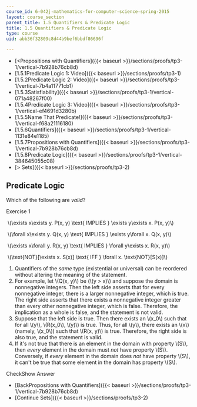 ```yaml
---
course_id: 6-042j-mathematics-for-computer-science-spring-2015
layout: course_section
parent_title: 1.5 Quantifiers & Predicate Logic
title: 1.5 Quantifiers & Predicate Logic
type: course
uid: abb36f32809c8d44b9bef6bbdf86696f

---
```


*   [<Propositions with Quantifiers]({{< baseurl >}}/sections/proofs/tp3-1/vertical-7b928b76cb8d)
*   [1.5.1Predicate Logic 1: Video]({{< baseurl >}}/sections/proofs/tp3-1)
*   [1.5.2Predicate Logic 2: Video]({{< baseurl >}}/sections/proofs/tp3-1/vertical-7b4a11771cb1)
*   [1.5.3Satisfiability]({{< baseurl >}}/sections/proofs/tp3-1/vertical-071a48267f00)
*   [1.5.4Predicate Logic 3: Video]({{< baseurl >}}/sections/proofs/tp3-1/vertical-ef4691d3280b)
*   [1.5.5Name That Predicate!]({{< baseurl >}}/sections/proofs/tp3-1/vertical-f68a21116180)
*   [1.5.6Quantifiers]({{< baseurl >}}/sections/proofs/tp3-1/vertical-1131e84e1185)
*   [1.5.7Propositions with Quantifiers]({{< baseurl >}}/sections/proofs/tp3-1/vertical-7b928b76cb8d)
*   [1.5.8Predicate Logic]({{< baseurl >}}/sections/proofs/tp3-1/vertical-384645055c08)
*   [\> Sets]({{< baseurl >}}/sections/proofs/tp3-2)

Predicate Logic
---------------

  

Which of the following are _valid_?

Exercise 1

&nbsp;\\(\\exists x\\exists y. P(x, y) \\text{ IMPLIES } \\exists y\\exists x. P(x, y)\\)&nbsp;

&nbsp;\\(\\forall x\\exists y. Q(x, y) \\text{ IMPLIES } \\exists y\\forall x. Q(x, y)\\)&nbsp;

&nbsp;\\(\\exists x\\forall y. R(x, y) \\text{ IMPLIES } \\forall y\\exists x. R(x, y)\\)&nbsp;

&nbsp;\\(\\text{NOT}\[\\exists x. S(x)\] \\text{ IFF } \\forall x. \\text{NOT}\[S(x)\]\\)&nbsp;

1.  Quantifiers of the _same_ type (existential or universal) can be reordered without altering the meaning of the statement.
2.  For example, let \\(Q(x, y)\\) be (\\(y > x)\\) and suppose the domain is nonnegative integers. Then the left side asserts that for every nonnegative integer, there is a larger nonnegative integer, which is true. The right side asserts that there exists a nonnegative integer greater than every other nonnegative integer, which is false. Therefore, the implication as a whole is false, and the statement is not valid.
3.  Suppose that the left side is true. Then there exists an \\(x\_0\\) such that for all \\(y\\), \\(R(x\_0\\), \\(y)\\) is true. Thus, for all \\(y\\), there exists an \\(x\\) (namely, \\(x\_0\\)) such that \\(R(x, y)\\) is true. Therefore, the right side is also true, and the statement is valid.
4.  If it's not true that there is an element in the domain with property \\(S\\), then _every_ element in the domain must _not_ have property \\(S\\). Conversely, if _every_ element in the domain does _not_ have property \\(S\\), it can't be true that some element in the domain has property \\(S\\).

CheckShow Answer

*   [BackPropositions with Quantifiers]({{< baseurl >}}/sections/proofs/tp3-1/vertical-7b928b76cb8d)
*   [Continue Sets]({{< baseurl >}}/sections/proofs/tp3-2)